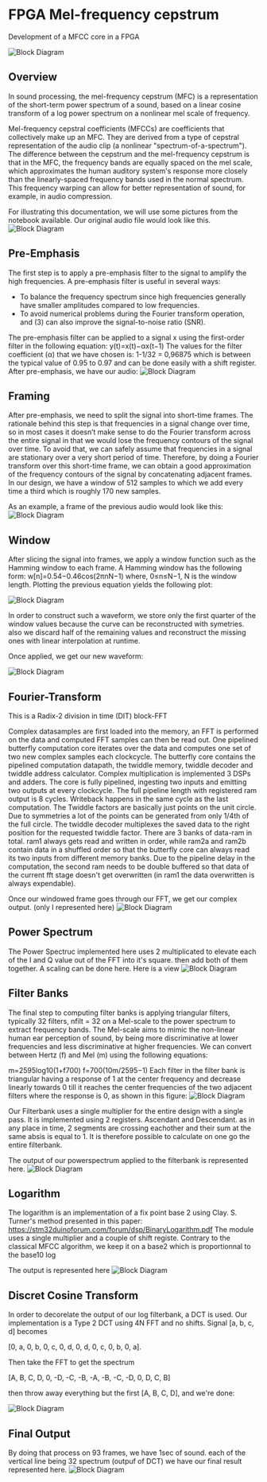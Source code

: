 # FPGA Mel-frequency cepstrum

Development of a MFCC core in a FPGA

![Block Diagram](docs/MFCC.png)

## Overview

In sound processing, the mel-frequency cepstrum (MFC) is a representation of the short-term power spectrum of a sound, based on a linear cosine transform of a log power spectrum on a nonlinear mel scale of frequency.

Mel-frequency cepstral coefficients (MFCCs) are coefficients that collectively make up an MFC. They are derived from a type of cepstral representation of the audio clip (a nonlinear "spectrum-of-a-spectrum"). The difference between the cepstrum and the mel-frequency cepstrum is that in the MFC, the frequency bands are equally spaced on the mel scale, which approximates the human auditory system's response more closely than the linearly-spaced frequency bands used in the normal spectrum. This frequency warping can allow for better representation of sound, for example, in audio compression.

For illustrating this documentation, we will use some pictures from the notebook available. Our original audio file would look like this.
![Block Diagram](docs/orig.png)


## Pre-Emphasis

The first step is to apply a pre-emphasis filter to the signal to amplify the high frequencies. A pre-emphasis filter is useful in several ways: 
 - To balance the frequency spectrum since high frequencies generally have smaller amplitudes compared to low frequencies. 
 - To avoid numerical problems during the Fourier transform operation, and (3) can also improve the signal-to-noise ratio (SNR).

The pre-emphasis filter can be applied to a signal x using the first-order filter in the following equation: 
y(t)=x(t)−αx(t−1)
The values for the filter coefficient (α) that we have chosen is: 1-1/32 = 0,96875 which is between the typical value of 0.95 to 0.97 and can be done easily with a shift register.
After pre-emphasis, we have our audio:
![Block Diagram](docs/preemph.png)

## Framing

After pre-emphasis, we need to split the signal into short-time frames. The rationale behind this step is that frequencies in a signal change over time, so in most cases it doesn’t make sense to do the Fourier transform across the entire signal in that we would lose the frequency contours of the signal over time. To avoid that, we can safely assume that frequencies in a signal are stationary over a very short period of time. Therefore, by doing a Fourier transform over this short-time frame, we can obtain a good approximation of the frequency contours of the signal by concatenating adjacent frames.
In our design, we have a window of 512 samples to which we add every time a third which is roughly 170 new samples.

As an example, a frame of the previous audio would look like this:
![Block Diagram](docs/frame.png)


## Window
After slicing the signal into frames, we apply a window function such as the Hamming window to each frame. A Hamming window has the following form:
w[n]=0.54−0.46cos(2πnN−1)
where, 0≤n≤N−1, N is the window length. Plotting the previous equation yields the following plot:

![Block Diagram](docs/hamming_window.png)

In order to construct such a waveform, we store only the first quarter of the window values because the curve can be reconstructed with symetries. also we discard half of the remaining values and reconstruct the missing ones with linear interpolation at runtime.

Once applied, we get our new waveform:

![Block Diagram](docs/window.png)

## Fourier-Transform

This is a Radix-2 division in time (DIT) block-FFT

Complex datasamples are first loaded into the memory, an FFT is performed on the data and computed FFT samples can then be read out. One pipelined butterfly computation core iterates over the data and computes one set of two new complex samples each clockcycle. The butterfly core contains the pipelined computation datapath, the twiddle memory, twiddle decoder and twiddle address calculator. Complex multiplication is implemented 3 DSPs and adders. The core is fully pipelined, ingesting two inputs and emitting two outputs at every clockcycle. The full pipeline length with registered ram output is 8 cycles. Writeback happens in the same cycle as the last computation. The Twiddle factors are basically just points on the unit circle. Due to symmetries a lot of the points can be generated from only 1/4th of the full circle. The twiddle decoder multiplexes the saved data to the right position for the requested twiddle factor. There are 3 banks of data-ram in total. ram1 always gets read and written in order, while ram2a and ram2b contain data in a shuffled order so that the butterfly core can always read its two inputs from different memory banks. Due to the pipeline delay in the computation, the second ram needs to be double buffered so that data of the current fft stage doesn't get overwritten (in ram1 the data overwritten is always expendable).

Once our windowed frame goes through our FFT, we get our complex output. (only I represented here)
![Block Diagram](docs/FFT.png)

## Power Spectrum

The Power Spectruc implemented here uses 2 multiplicated to elevate each of the I and Q value out of the FFT into it's square. then add both of them together. A scaling can be done here.
Here is a view
![Block Diagram](docs/powerspectrum.png)


## Filter Banks
The final step to computing filter banks is applying triangular filters, typically 32 filters, nfilt = 32 on a Mel-scale to the power spectrum to extract frequency bands. The Mel-scale aims to mimic the non-linear human ear perception of sound, by being more discriminative at lower frequencies and less discriminative at higher frequencies. We can convert between Hertz (f) and Mel (m) using the following equations:

m=2595log10(1+f700)
f=700(10m/2595−1)
Each filter in the filter bank is triangular having a response of 1 at the center frequency and decrease linearly towards 0 till it reaches the center frequencies of the two adjacent filters where the response is 0, as shown in this figure:
![Block Diagram](docs/filterbank.png)

Our Filterbank uses a single multiplier for the entire design with a single pass. It is implemented using 2 registers. Ascendant and Descendant. as in any place in time, 2 segments are crossing eachother and their sum at the same absis is equal to 1. It is therefore possible to calculate on one go the entire filterbank.

The output of our powerspectrum applied to the filterbank is represented here.
![Block Diagram](docs/mel.png)

## Logarithm

The logarithm is an implementation of a fix point base 2 using Clay. S. Turner's method presented in this paper: https://stm32duinoforum.com/forum/dsp/BinaryLogarithm.pdf
The module uses a single multiplier and a couple of shift registe.
Contrary to the classical MFCC algorithm, we keep it on a base2 which is proportionnal to the base10 log

The output is represented here
![Block Diagram](docs/log2.png)

## Discret Cosine Transform

In order to decorelate the output of our log filterbank, a DCT is used. Our implementation is a Type 2 DCT using 4N FFT and no shifts.
Signal [a, b, c, d] becomes

[0, a, 0, b, 0,  c,  0,  d,  0,  d,  0,  c, 0, b, 0, a].

Then take the FFT to get the spectrum

[A, B, C, D, 0, -D, -C, -B, -A, -B, -C, -D, 0, D, C, B]

then throw away everything but the first [A, B, C, D], and we're done:

![Block Diagram](docs/dct.png)

## Final Output
By doing that process on 93 frames, we have 1sec of sound. each of the vertical line being 32 spectrum (outpuf of DCT) we have our final result represented here.
![Block Diagram](docs/mfcc2d.png)




